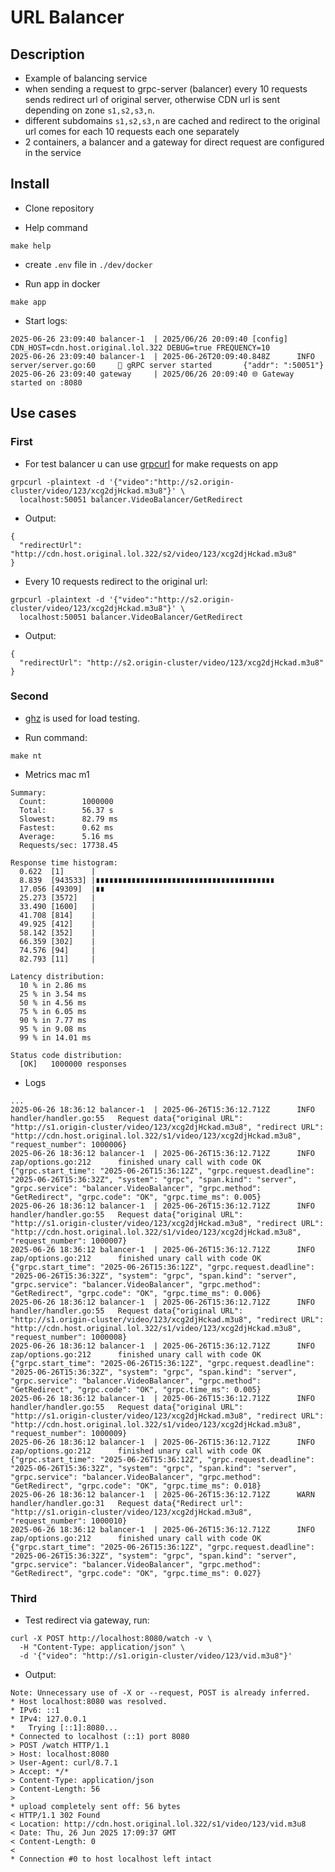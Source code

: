# URL Balancer

## Description

- Example of balancing service
- when sending a request to grpc-server (balancer) every 10 requests sends redirect url of original server,
  otherwise CDN url is sent depending on zone `s1,s2,s3,n`.
- different subdomains `s1,s2,s3,n` are cached
  and redirect to the original url comes for each 10 requests each one separately
- 2 containers, a balancer and a gateway for direct request are configured in the service

## Install

- Clone repository

- Help command

```shell
make help
```

- create `.env` file in `./dev/docker`

- Run app in docker

```shell
make app
```

- Start logs:

```Text
2025-06-26 23:09:40 balancer-1  | 2025/06/26 20:09:40 [config] CDN_HOST=cdn.host.original.lol.322 DEBUG=true FREQUENCY=10
2025-06-26 23:09:40 balancer-1  | 2025-06-26T20:09:40.848Z      INFO    server/server.go:60     🚀 gRPC server started       {"addr": ":50051"}
2025-06-26 23:09:40 gateway     | 2025/06/26 20:09:40 🌐 Gateway started on :8080
```

## Use cases

### First

- For test balancer u can use [grpcurl](https://github.com/fullstorydev/grpcurl) for make requests on app

```shell
grpcurl -plaintext -d '{"video":"http://s2.origin-cluster/video/123/xcg2djHckad.m3u8"}' \
  localhost:50051 balancer.VideoBalancer/GetRedirect
```

- Output:

```text
{
  "redirectUrl": "http://cdn.host.original.lol.322/s2/video/123/xcg2djHckad.m3u8"
}
```

- Every 10 requests redirect to the original url:

```shell
grpcurl -plaintext -d '{"video":"http://s2.origin-cluster/video/123/xcg2djHckad.m3u8"}' \
  localhost:50051 balancer.VideoBalancer/GetRedirect
```

- Output:

```text
{
  "redirectUrl": "http://s2.origin-cluster/video/123/xcg2djHckad.m3u8"
}
```

### Second

- [ghz](https://github.com/bojand/ghz) is used for load testing.

- Run command:

```shell
make nt
```

- Metrics mac m1

```text
Summary:
  Count:        1000000
  Total:        56.37 s
  Slowest:      82.79 ms
  Fastest:      0.62 ms
  Average:      5.16 ms
  Requests/sec: 17738.45

Response time histogram:
  0.622  [1]      |
  8.839  [943533] |∎∎∎∎∎∎∎∎∎∎∎∎∎∎∎∎∎∎∎∎∎∎∎∎∎∎∎∎∎∎∎∎∎∎∎∎∎∎∎∎
  17.056 [49309]  |∎∎
  25.273 [3572]   |
  33.490 [1600]   |
  41.708 [814]    |
  49.925 [412]    |
  58.142 [352]    |
  66.359 [302]    |
  74.576 [94]     |
  82.793 [11]     |

Latency distribution:
  10 % in 2.86 ms
  25 % in 3.54 ms
  50 % in 4.56 ms
  75 % in 6.05 ms
  90 % in 7.77 ms
  95 % in 9.08 ms
  99 % in 14.01 ms

Status code distribution:
  [OK]   1000000 responses
```

- Logs

```text
...
2025-06-26 18:36:12 balancer-1  | 2025-06-26T15:36:12.712Z      INFO    handler/handler.go:55   Request data{"original URL": "http://s1.origin-cluster/video/123/xcg2djHckad.m3u8", "redirect URL": "http://cdn.host.original.lol.322/s1/video/123/xcg2djHckad.m3u8", "request_number": 1000006}
2025-06-26 18:36:12 balancer-1  | 2025-06-26T15:36:12.712Z      INFO    zap/options.go:212      finished unary call with code OK    {"grpc.start_time": "2025-06-26T15:36:12Z", "grpc.request.deadline": "2025-06-26T15:36:32Z", "system": "grpc", "span.kind": "server", "grpc.service": "balancer.VideoBalancer", "grpc.method": "GetRedirect", "grpc.code": "OK", "grpc.time_ms": 0.005}
2025-06-26 18:36:12 balancer-1  | 2025-06-26T15:36:12.712Z      INFO    handler/handler.go:55   Request data{"original URL": "http://s1.origin-cluster/video/123/xcg2djHckad.m3u8", "redirect URL": "http://cdn.host.original.lol.322/s1/video/123/xcg2djHckad.m3u8", "request_number": 1000007}
2025-06-26 18:36:12 balancer-1  | 2025-06-26T15:36:12.712Z      INFO    zap/options.go:212      finished unary call with code OK    {"grpc.start_time": "2025-06-26T15:36:12Z", "grpc.request.deadline": "2025-06-26T15:36:32Z", "system": "grpc", "span.kind": "server", "grpc.service": "balancer.VideoBalancer", "grpc.method": "GetRedirect", "grpc.code": "OK", "grpc.time_ms": 0.006}
2025-06-26 18:36:12 balancer-1  | 2025-06-26T15:36:12.712Z      INFO    handler/handler.go:55   Request data{"original URL": "http://s1.origin-cluster/video/123/xcg2djHckad.m3u8", "redirect URL": "http://cdn.host.original.lol.322/s1/video/123/xcg2djHckad.m3u8", "request_number": 1000008}
2025-06-26 18:36:12 balancer-1  | 2025-06-26T15:36:12.712Z      INFO    zap/options.go:212      finished unary call with code OK    {"grpc.start_time": "2025-06-26T15:36:12Z", "grpc.request.deadline": "2025-06-26T15:36:32Z", "system": "grpc", "span.kind": "server", "grpc.service": "balancer.VideoBalancer", "grpc.method": "GetRedirect", "grpc.code": "OK", "grpc.time_ms": 0.005}
2025-06-26 18:36:12 balancer-1  | 2025-06-26T15:36:12.712Z      INFO    handler/handler.go:55   Request data{"original URL": "http://s1.origin-cluster/video/123/xcg2djHckad.m3u8", "redirect URL": "http://cdn.host.original.lol.322/s1/video/123/xcg2djHckad.m3u8", "request_number": 1000009}
2025-06-26 18:36:12 balancer-1  | 2025-06-26T15:36:12.712Z      INFO    zap/options.go:212      finished unary call with code OK    {"grpc.start_time": "2025-06-26T15:36:12Z", "grpc.request.deadline": "2025-06-26T15:36:32Z", "system": "grpc", "span.kind": "server", "grpc.service": "balancer.VideoBalancer", "grpc.method": "GetRedirect", "grpc.code": "OK", "grpc.time_ms": 0.018}
2025-06-26 18:36:12 balancer-1  | 2025-06-26T15:36:12.712Z      WARN    handler/handler.go:31   Request data{"Redirect url": "http://s1.origin-cluster/video/123/xcg2djHckad.m3u8", "request_number": 1000010}
2025-06-26 18:36:12 balancer-1  | 2025-06-26T15:36:12.712Z      INFO    zap/options.go:212      finished unary call with code OK    {"grpc.start_time": "2025-06-26T15:36:12Z", "grpc.request.deadline": "2025-06-26T15:36:32Z", "system": "grpc", "span.kind": "server", "grpc.service": "balancer.VideoBalancer", "grpc.method": "GetRedirect", "grpc.code": "OK", "grpc.time_ms": 0.027}
```

### Third

- Test redirect via gateway, run:

```shell
curl -X POST http://localhost:8080/watch -v \
  -H "Content-Type: application/json" \
  -d '{"video": "http://s1.origin-cluster/video/123/vid.m3u8"}'
```

- Output:

```text
Note: Unnecessary use of -X or --request, POST is already inferred.
* Host localhost:8080 was resolved.
* IPv6: ::1
* IPv4: 127.0.0.1
*   Trying [::1]:8080...
* Connected to localhost (::1) port 8080
> POST /watch HTTP/1.1
> Host: localhost:8080
> User-Agent: curl/8.7.1
> Accept: */*
> Content-Type: application/json
> Content-Length: 56
>
* upload completely sent off: 56 bytes
< HTTP/1.1 302 Found
< Location: http://cdn.host.original.lol.322/s1/video/123/vid.m3u8
< Date: Thu, 26 Jun 2025 17:09:37 GMT
< Content-Length: 0
<
* Connection #0 to host localhost left intact
```

